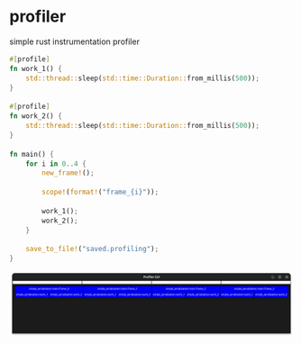 # profiler
simple rust instrumentation profiler
```rust
#[profile]
fn work_1() {
    std::thread::sleep(std::time::Duration::from_millis(500));
}

#[profile]
fn work_2() {
    std::thread::sleep(std::time::Duration::from_millis(500));
}

fn main() {
    for i in 0..4 {
        new_frame!();

        scope!(format!("frame_{i}"));

        work_1();
        work_2();
    }

    save_to_file!("saved.profiling");
}
```
![alt text](screenshot.png)

